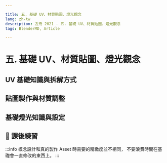 ```yaml
---

title: 五. 基礎 UV、材質貼圖、燈光觀念
lang: zh-tw
description: 方舟 2021 - 五. 基礎 UV、材質貼圖、燈光觀念
tags: BlenderMD, Article

---
```


五. 基礎 UV、材質貼圖、燈光觀念
===

## UV 基礎知識與拆解方式

## 貼圖製作與材質調整

## 基礎燈光知識與設定

## :bookmark_tabs: 課後練習

:::info
概念設計和真的製作 Asset 時需要的精緻度並不相同，
不要浪費時間在基礎會一直修改的東西上。
:::